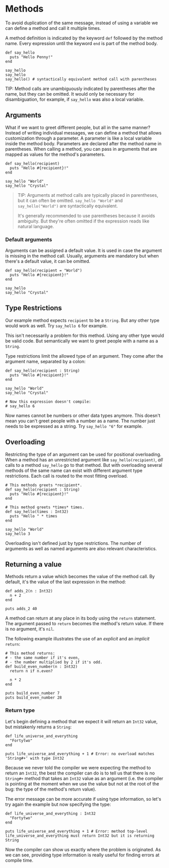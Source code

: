 # Methods

To avoid duplication of the same message, instead of using a variable we can
define a method and call it multiple times.

A method definition is indicated by the keyword `def` followed by the method name.
Every expression until the keyword `end` is part of the method body.

```crystal-play
def say_hello
  puts "Hello Penny!"
end

say_hello
say_hello
say_hello() # syntactically equivalent method call with parentheses
```

TIP:
Method calls are unambiguously indicated by parentheses after the name, but they can be omitted. It would only be
necessary for disambiguation, for example, if `say_hello` was also a local variable.

## Arguments

What if we want to greet different people, but all in the same manner?
Instead of writing individual messages, we can define a method that allows customization through a parameter.
A parameter is like a local variable inside the method body. Parameters are declared after the method name in parentheses.
When calling a method, you can pass in arguments that are mapped as values for the method's parameters.

```crystal-play
def say_hello(recipient)
  puts "Hello #{recipient}!"
end

say_hello "World"
say_hello "Crystal"
```

> TIP:
> Arguments at method calls are typically placed in parentheses, but it can often be omitted. `say_hello "World"`
> and `say_hello("World")` are syntactically equivalent.
>
> It's generally recommended to use parentheses because it avoids ambiguity. But they're often omitted if the
> expression reads like natural language.

### Default arguments

Arguments can be assigned a default value. It is used in case the argument is missing in the method call. Usually,
arguments are mandatory but when there's a default value, it can be omitted.

```crystal-play
def say_hello(recipient = "World")
  puts "Hello #{recipient}!"
end

say_hello
say_hello "Crystal"
```

## Type Restrictions

Our example method expects `recipient` to be a `String`. But any other type would work as well. Try `say_hello 6`
for example.

This isn't necessarily a problem for this method. Using any other type would be valid code.
But semantically we want to greet people with a name as a `String`.

Type restrictions limit the allowed type of an argument. They come after the argument name, separated by a colon:

```crystal-play
def say_hello(recipient : String)
  puts "Hello #{recipient}!"
end

say_hello "World"
say_hello "Crystal"

# Now this expression doesn't compile:
# say_hello 6
```

Now names cannot be numbers or other data types anymore. This doesn't mean you can't
greet people with a number as a name. The number just needs to be expressed as a string.
Try `say_hello "6"` for example.

## Overloading

Restricting the type of an argument can be used for positional overloading.
When a method has an unrestricted argument like `say_hello(recipient)`, *all* calls to a method `say_hello` go to that method.
But with overloading several methods of the same name can exist with different argument type restrictions. Each call is routed
to the most fitting overload.

```crystal-play
# This methods greets *recipient*.
def say_hello(recipient : String)
  puts "Hello #{recipient}!"
end

# This method greets *times* times.
def say_hello(times : Int32)
  puts "Hello " * times
end

say_hello "World"
say_hello 3
```

Overloading isn't defined just by type restrictions. The number of arguments as well as named arguments are also
relevant characteristics.

## Returning a value

Methods return a value which becomes the value of the method call. By default, it's the value of the last expression in the method:

```crystal-play
def adds_2(n : Int32)
  n + 2
end

puts adds_2 40
```

A method can return at any place in its body using the `return` statement. The argument passed to `return` becomes the method's return value. If there is no argument, it's `nil`.

The following example illustrates the use of an *explicit* and an *implicit* `return`:

```crystal-play
# This method returns:
# - the same number if it's even,
# - the number multiplied by 2 if it's odd.
def build_even_number(n : Int32)
  return n if n.even?

  n * 2
end

puts build_even_number 7
puts build_even_number 28
```

### Return type

Let's begin defining a method that we expect it will return an `Int32` value, but mistakenly returns a `String`:

```crystal
def life_universe_and_everything
  "Fortytwo"
end

puts life_universe_and_everything + 1 # Error: no overload matches 'String#+' with type Int32
```

Because we never told the compiler we were expecting the method to return an `Int32`, the best the compiler can do is to tell us that there is no `String#+` method that takes an `Int32` value as an argument (i.e. the compiler is pointing at the moment when we use the value but not at the root of the bug: the type of the method's return value).

The error message can be more accurate if using type information, so let's try again the example but now specifying the type:

```crystal
def life_universe_and_everything : Int32
  "Fortytwo"
end

puts life_universe_and_everything + 1 # Error: method top-level life_universe_and_everything must return Int32 but it is returning String
```

Now the compiler can show us exactly where the problem is originated. As we can see, providing type information is really useful for finding errors at compile time.
